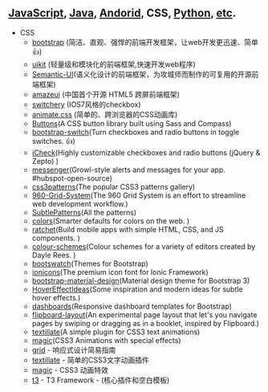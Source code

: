 ## [JavaScript](README.md), [Java](bookmark-java.md), [Andorid](bookmark-andorid.md), CSS, [Python](bookmark-pyton.md), [etc](bookmark-miscellaneous.md).

+ CSS
  + [bootstrap](https://github.com/twbs/bootstrap) (简洁、直观、强悍的前端开发框架，让web开发更迅速、简单:thumbsup:)
  + [uikit](https://github.com/uikit/uikit) (轻量级和模块化的前端框架,快速开发web程序)
  + [Semantic-UI](https://github.com/Semantic-Org/Semantic-UI)(语义化设计的前端框架，为攻城师而制作的可复用的开源前端框架)
  + [amazeui](https://github.com/allmobilize/amazeui) (中国首个开源 HTML5 跨屏前端框架)
  + [switchery](https://github.com/abpetkov/switchery) (IOS7风格的checkbox)
  + [animate.css](https://github.com/daneden/animate.css) (简单的、跨浏览器的CSS动画库)
  + [Buttons](https://github.com/alexwolfe/Buttons)(A CSS button library built using Sass and Compass)
  + [bootstrap-switch](https://github.com/nostalgiaz/bootstrap-switch)(Turn checkboxes and radio buttons in toggle switches. :+1:)
  + [iCheck](https://github.com/fronteed/iCheck)(Highly customizable checkboxes and radio buttons (jQuery & Zepto) )
  + [messenger](https://github.com/HubSpot/messenger)(Growl-style alerts and messages for your app. #hubspot-open-source)
  + [css3patterns](https://github.com/LeaVerou/css3patterns)(The popular CSS3 patterns gallery)
  + [960-Grid-System](https://github.com/nathansmith/960-Grid-System)(The 960 Grid System is an effort to streamline web development workflow.)
  + [SubtlePatterns](https://github.com/subtlepatterns/SubtlePatterns#subtlepatterns)(All the patterns)
  + [colors](https://github.com/mrmrs/colors)(Smarter defaults for colors on the web. )
  + [ratchet](https://github.com/twbs/ratchet)(Build mobile apps with simple HTML, CSS, and JS components. )
  + [colour-schemes](https://github.com/daylerees/colour-schemes)(Colour schemes for a variety of editors created by Dayle Rees. )
  + [bootswatch](https://github.com/thomaspark/bootswatch)(Themes for Bootstrap)
  + [ionicons](https://github.com/driftyco/ionicons)(The premium icon font for Ionic Framework)
  + [bootstrap-material-design](https://github.com/FezVrasta/bootstrap-material-design)(Material design theme for Bootstrap 3)
  + [HoverEffectIdeas](https://github.com/codrops/HoverEffectIdeas)(Some inspiration and modern ideas for subtle hover effects.)
  + [dashboards](https://github.com/keen/dashboards)(Responsive dashboard templates for Bootstrap)
  + [flipboard-layout](https://github.com/botelho/flipboard-layout)(An experimental page layout that let's you navigate pages by swiping or dragging as in a booklet, inspired by Flipboard.)
  + [textillate](https://github.com/jschr/textillate)(A simple plugin for CSS3 text animations)
  + [magic](https://github.com/miniMAC/magic)(CSS3 Animations with special effects)
  + [grid](https://github.com/aekaplan/grid) - 响应式设计简易指南
  + [textillate](https://github.com/jschr/textillate) - 简单的CSS3文字动画插件
  + [magic](https://github.com/miniMAC/magic) - CSS3 动画特效
  + [t3](https://github.com/t3framework/t3) - T3 Framework - (核心插件和空白模板)
    
